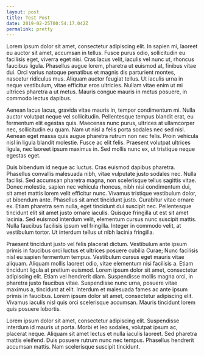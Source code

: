 ```yaml
---
layout: post
title: Test Post
date: 2019-02-25T00:54:17.042Z
permalink: pretty
---
```

Lorem ipsum dolor sit amet, consectetur adipiscing elit. In sapien mi, laoreet eu auctor sit amet, accumsan in tellus. Fusce purus odio, sollicitudin eu facilisis eget, viverra eget nisi. Cras lacus velit, iaculis vel nunc ut, rhoncus faucibus ligula. Phasellus augue lorem, pharetra ut euismod at, finibus vitae dui. Orci varius natoque penatibus et magnis dis parturient montes, nascetur ridiculus mus. Aliquam auctor feugiat tellus. Ut iaculis urna in neque vestibulum, vitae efficitur eros ultricies. Nullam vitae enim ut mi ultrices pharetra a ut metus. Mauris congue mauris in metus posuere, in commodo lectus dapibus.

Aenean lacus lacus, gravida vitae mauris in, tempor condimentum mi. Nulla auctor volutpat neque vel sollicitudin. Pellentesque tempus blandit erat, eu fermentum elit egestas quis. Maecenas nunc purus, ultrices at ullamcorper nec, sollicitudin eu quam. Nam ut nisl a felis porta sodales nec sed nisl. Aenean eget massa quis augue pharetra rutrum non nec felis. Proin vehicula nisl in ligula blandit molestie. Fusce ac elit felis. Praesent volutpat ultrices ligula, nec laoreet ipsum maximus in. Sed mollis nunc ex, ut tristique neque egestas eget.

Duis bibendum id neque ac luctus. Cras euismod dapibus pharetra. Phasellus convallis malesuada nibh, vitae vulputate justo sodales nec. Nulla facilisi. Sed accumsan pharetra magna, non scelerisque tellus sagittis vitae. Donec molestie, sapien nec vehicula rhoncus, nibh nisi condimentum dui, sit amet mattis lorem velit efficitur nunc. Vivamus tristique vestibulum dolor, ut bibendum ante. Phasellus sit amet tincidunt justo. Curabitur vitae ornare ex. Etiam pharetra sem nulla, eget tincidunt dui suscipit nec. Pellentesque tincidunt elit sit amet justo ornare iaculis. Quisque fringilla ut est sit amet lacinia. Sed euismod interdum velit, elementum cursus nunc suscipit mattis. Nulla faucibus facilisis ipsum vel fringilla. Integer in commodo velit, at vestibulum tortor. Ut interdum tellus ut nibh lacinia fringilla.

Praesent tincidunt justo vel felis placerat dictum. Vestibulum ante ipsum primis in faucibus orci luctus et ultrices posuere cubilia Curae; Nunc facilisis nisl eu sapien fermentum tempus. Vestibulum cursus eget mauris vitae aliquam. Aliquam mollis laoreet odio, vitae elementum nisi facilisis a. Etiam tincidunt ligula at pretium euismod. Lorem ipsum dolor sit amet, consectetur adipiscing elit. Etiam vel hendrerit diam. Suspendisse mollis magna orci, in pharetra justo faucibus vitae. Suspendisse nunc urna, posuere vitae maximus a, tincidunt at elit. Interdum et malesuada fames ac ante ipsum primis in faucibus. Lorem ipsum dolor sit amet, consectetur adipiscing elit. Vivamus iaculis nisl quis orci scelerisque accumsan. Mauris tincidunt lorem quis posuere lobortis.

Lorem ipsum dolor sit amet, consectetur adipiscing elit. Suspendisse interdum id mauris ut porta. Morbi et leo sodales, volutpat ipsum ac, placerat neque. Aliquam sit amet lectus et nulla iaculis laoreet. Sed pharetra mattis eleifend. Duis posuere rutrum nunc nec tempus. Phasellus hendrerit accumsan mattis. Nam scelerisque suscipit tincidunt.
